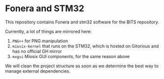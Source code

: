 Fonera and STM32
================

This repository contains Fonera and stm32 software for the BITS repository.

Currently, a lot of things are mirrored here:

1. `PNG++` for PNG manipulation
2. `miosix-kernel` that runs on the STM32, which is hosted on Gitorious and has no official GH mirror
3. `mxgui` Miosix GUI components, for the same reason above

We will clean the project structure as soon as we determine the best way to manage external dependencies.
